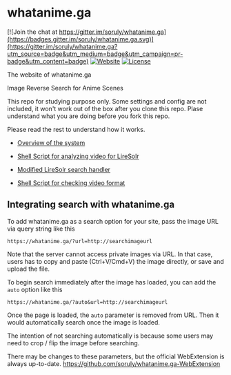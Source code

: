 # whatanime.ga

[![Join the chat at https://gitter.im/soruly/whatanime.ga](https://badges.gitter.im/soruly/whatanime.ga.svg)](https://gitter.im/soruly/whatanime.ga?utm_source=badge&utm_medium=badge&utm_campaign=pr-badge&utm_content=badge)
[![Website](https://img.shields.io/website-up-down-green-red/http/whatanime.ga.svg?maxAge=3600)](https://whatanime.ga/)
[![License](https://img.shields.io/github/license/soruly/whatanime.ga.svg?maxAge=2592000)](https://github.com/soruly/whatanime.ga/blob/master/LICENSE)

The website of whatanime.ga

Image Reverse Search for Anime Scenes

This repo for studying purpose only. Some settings and config are not included, it won't work out of the box after you clone this repo. Plase understand what you are doing before you fork this repo.

Please read the rest to understand how it works.

- [Overview of the system](https://go-talks.appspot.com/github.com/soruly/slides/whatanime.ga.slide)

- [Shell Script for analyzing video for LireSolr](https://gist.github.com/soruly/032613e350cdbbe7b0dbe4a7f60bbefd)

- [Modified LireSolr search handler](https://gist.github.com/soruly/6d162ac7cc807e3ceb98)

- [Shell Script for checking video format](https://gist.github.com/soruly/1f8ec6f0a8772dfb59e49389bdde991f)

## Integrating search with whatanime.ga
To add whatanime.ga as a search option for your site, pass the image URL via query string like this
```
https://whatanime.ga/?url=http://searchimageurl
```
Note that the server cannot access private images via URL.
In that case, users has to copy and paste (Ctrl+V/Cmd+V) the image directly, or save and upload the file.

To begin search immediately after the image has loaded, you can add the `auto` option like this
```
https://whatanime.ga/?auto&url=http://searchimageurl
```
Once the page is loaded, the `auto` parameter is removed from URL. Then it would automatically search once the image is loaded.

The intention of not searching automatically is because some users may need to crop / flip the image before searching.

There may be changes to these parameters, but the official WebExtension is always up-to-date.
https://github.com/soruly/whatanime.ga-WebExtension
